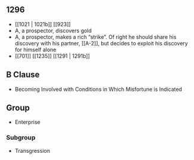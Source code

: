 ## 1296
- [[1021 | 1021b]] [[923]] 
- A, a prospector, discovers gold
- A, a prospector, makes a rich “strike”. Of right he should share his discovery with his partner, [[A-2]], but decides to exploit his discovery for himself alone
- [[701]] [[1235]] [[1291 | 1291b]] 

## B Clause
- Becoming Involved with Conditions in Which Misfortune is Indicated

## Group
- Enterprise

### Subgroup
- Transgression

